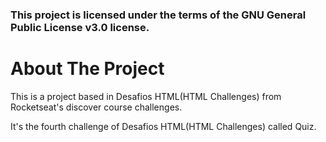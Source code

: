 ### This project is licensed under the terms of the GNU General Public License v3.0 license.

# About The Project
This is a project based in Desafios HTML(HTML Challenges) from Rocketseat's discover course challenges.

It's the fourth challenge of Desafios HTML(HTML Challenges) called Quiz.